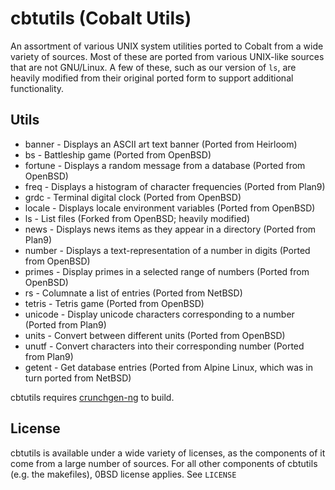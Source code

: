 # cbtutils (Cobalt Utils)

An assortment of various UNIX system utilities ported to Cobalt from a wide variety of sources. Most of these are ported from various UNIX-like sources that are not GNU/Linux. A few of these, such as our version of `ls`, are heavily modified from their original ported form to support additional functionality.

## Utils
* banner - Displays an ASCII art text banner (Ported from Heirloom)
* bs - Battleship game (Ported from OpenBSD)
* fortune - Displays a random message from a database (Ported from OpenBSD)
* freq - Displays a histogram of character frequencies (Ported from Plan9)
* grdc - Terminal digital clock (Ported from OpenBSD)
* locale - Displays locale environment variables (Ported from OpenBSD)
* ls - List files (Forked from OpenBSD; heavily modified)
* news - Displays news items as they appear in a directory (Ported from Plan9)
* number - Displays a text-representation of a number in digits (Ported from OpenBSD)
* primes - Display primes in a selected range of numbers (Ported from OpenBSD)
* rs - Columnate a list of entries (Ported from NetBSD)
* tetris - Tetris game (Ported from OpenBSD)
* unicode - Display unicode characters corresponding to a number (Ported from Plan9)
* units - Convert between different units (Ported from OpenBSD)
* unutf - Convert characters into their corresponding number (Ported from Plan9)
* getent - Get database entries (Ported from Alpine Linux, which was in turn ported from NetBSD)

cbtutils requires [crunchgen-ng](https://github.com/CobaltBSD/crunchgen-ng) to build.

## License
cbtutils is available under a wide variety of licenses, as the components of it come from a large number of sources. For all other components of cbtutils (e.g. the makefiles), 0BSD license applies. See `LICENSE`
